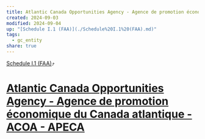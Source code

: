 ```yaml
---
title: Atlantic Canada Opportunities Agency - Agence de promotion économique du Canada atlantique - ACOA - APECA
created: 2024-09-03
modified: 2024-09-04
up: "[Schedule I.1 (FAA)](./Schedule%20I.1%20(FAA).md)"
tags:
  - gc_entity
share: true
---
```

[Schedule I.1 (FAA)](./Schedule%20I.1%20(FAA).md)⤴️
# [Atlantic Canada Opportunities Agency - Agence de promotion économique du Canada atlantique - ACOA - APECA](Atlantic%20Canada%20Opportunities%20Agency%20-%20Agence%20de%20promotion%20%C3%A9conomique%20du%20Canada%20atlantique%20-%20ACOA%20-%20APECA.md)
